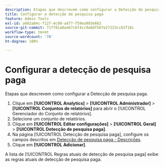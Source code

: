 ```yaml
---
description: Etapas que descrevem como configurar a Detecção de pesquisa paga.
title: Configurar a detecção de pesquisa paga
feature: Admin Tools
exl-id: a602a84c-f12f-4c98-a477-f59ea993e662
source-git-commit: 71ff81a0ae67c6f4cc9a8df567e27223cc63f18c
workflow-type: tm+mt
source-wordcount: '78'
ht-degree: 100%

---
```


# Configurar a detecção de pesquisa paga

Etapas que descrevem como configurar a Detecção de pesquisa paga.

1. Clique em **[!UICONTROL Analytics]** > **[!UICONTROL Administrador]** > **[!UICONTROL Conjuntos de relatórios]** para abrir o [!UICONTROL Gerenciador do Conjunto de relatórios].
1. Selecione um conjunto de relatórios.
1. Clique em **[!UICONTROL Editar configurações]** > **[!UICONTROL Geral]** > **[!UICONTROL Detecção de pesquisa paga]**.
1. Na página [!UICONTROL Detecção de pesquisa paga], configure os campos descritos em [Detecção de pesquisa paga - Descrições](/help/admin/admin/c-manage-report-suites/c-edit-report-suites/general/paid-search-detection/paid-search-detection.md#section_0C2CFA0AF77B47098BE37CB024665D0D).
1. Clique em **[!UICONTROL Adicionar]**.

A lista de [!UICONTROL Regras atuais de detecção de pesquisa paga] exibe as regras atuais de detecção de pesquisa paga.
